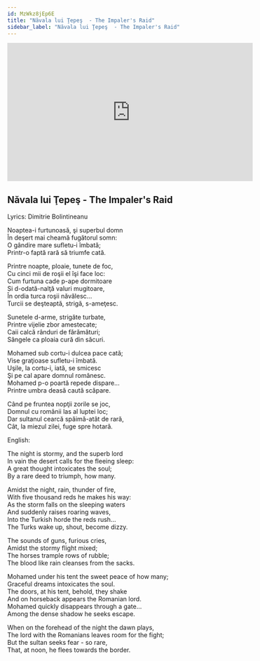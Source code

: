 ```yaml
---
id: MzWkz8jEp6E
title: "Năvala lui Ţepeş  - The Impaler's Raid"
sidebar_label: "Năvala lui Ţepeş  - The Impaler's Raid"
---
```


<div class="video-float-container">
  <iframe
    width="560"
    height="315"
    src="https://www.youtube.com/embed/MzWkz8jEp6E"
    title="YouTube video player"
    frameborder="0"
    allow="accelerometer; autoplay; clipboard-write; encrypted-media; gyroscope; picture-in-picture; web-share"
    referrerpolicy="strict-origin-when-cross-origin"
    allowfullscreen
  ></iframe>
</div>

## Năvala lui Ţepeş  - The Impaler's Raid

Lyrics: Dimitrie Bolintineanu

Noaptea-i furtunoasă, şi superbul domn  
În deşert mai cheamă fugătorul somn:  
O gândire mare sufletu-i îmbată;  
Printr-o faptă rară să triumfe cată.

Printre noapte, ploaie, tunete de foc,  
Cu cinci mii de roşii el îşi face loc:  
Cum furtuna cade p-ape dormitoare  
Si d-odată-nalţă valuri mugitoare,  
În ordia turca roşii năvălesc...  
Turcii se deşteaptă, strigă, s-ameţesc.

Sunetele d-arme, strigăte turbate,  
Printre vijelie zbor amestecate;  
Caii calcă rânduri de fărămături;  
Sângele ca ploaia cură din săcuri.

Mohamed sub cortu-i dulcea pace cată;  
Vise graţioase sufletu-i îmbată.  
Uşile, la cortu-i, iată, se smicesc  
Şi pe cal apare domnul românesc.  
Mohamed p-o poartă repede dispare...  
Printre umbra deasă caută scăpare.

Când pe fruntea nopţii zorile se joc,  
Domnul cu românii las al luptei loc;  
Dar sultanul cearcă spăimă-atât de rară,  
Cât, la miezul zilei, fuge spre hotară.

English:

The night is stormy, and the superb lord  
In vain the desert calls for the fleeing sleep:  
A great thought intoxicates the soul;  
By a rare deed to triumph, how many.

Amidst the night, rain, thunder of fire,  
With five thousand reds he makes his way:  
As the storm falls on the sleeping waters  
And suddenly raises roaring waves,  
Into the Turkish horde the reds rush...  
The Turks wake up, shout, become dizzy.

The sounds of guns, furious cries,  
Amidst the stormy flight mixed;  
The horses trample rows of rubble;  
The blood like rain cleanses from the sacks.

Mohamed under his tent the sweet peace of how many;  
Graceful dreams intoxicates the soul.  
The doors, at his tent, behold, they shake  
And on horseback appears the Romanian lord.  
Mohamed quickly disappears through a gate...  
Among the dense shadow he seeks escape.

When on the forehead of the night the dawn plays,  
The lord with the Romanians leaves room for the fight;  
But the sultan seeks fear - so rare,  
That, at noon, he flees towards the border.
